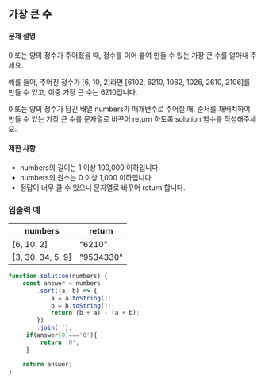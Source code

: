 ## 가장 큰 수
#### 문제 설명
0 또는 양의 정수가 주어졌을 때, 정수를 이어 붙여 만들 수 있는 가장 큰 수를 알아내 주세요.

예를 들어, 주어진 정수가 [6, 10, 2]라면 [6102, 6210, 1062, 1026, 2610, 2106]를 만들 수 있고, 이중 가장 큰 수는 6210입니다.

0 또는 양의 정수가 담긴 배열 numbers가 매개변수로 주어질 때, 순서를 재배치하여 만들 수 있는 가장 큰 수를 문자열로 바꾸어 return 하도록 solution 함수를 작성해주세요.

#### 제한 사항
- numbers의 길이는 1 이상 100,000 이하입니다.
- numbers의 원소는 0 이상 1,000 이하입니다.
- 정답이 너무 클 수 있으니 문자열로 바꾸어 return 합니다.

### 입출력 예
|numbers|return|
|------|---|
|[6, 10, 2]	| "6210"
[3, 30, 34, 5, 9] |	"9534330"|

```js
function solution(numbers) {
    const answer = numbers
        .sort((a, b) => {
            a = a.toString();
            b = b.toString();
            return (b + a) - (a + b);
        })
        .join('');
     if(answer[0]==='0'){
         return '0';
     }  

    return answer;
}
```
